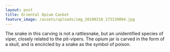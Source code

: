 ```yaml
---
layout: post
title: Oriental Opium Casket
feature_image: /assets/uploads/img_20190210_173139094.jpg
---
```

The snake in this carving is not a rattlesnake, but an unidentified species of viper, closely related to the pit-vipers. The opium jar is carved in the form of a skull, and is encircled by a snake as the symbol of poison.
